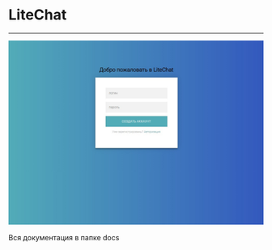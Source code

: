 # LiteChat
________________________________________________________________________
![Иллюстрация к проекту](https://github.com/akabalnov/LiteChat/blob/main/EYLkCRJ1Vy0.jpg)


Вся документация в папке docs
